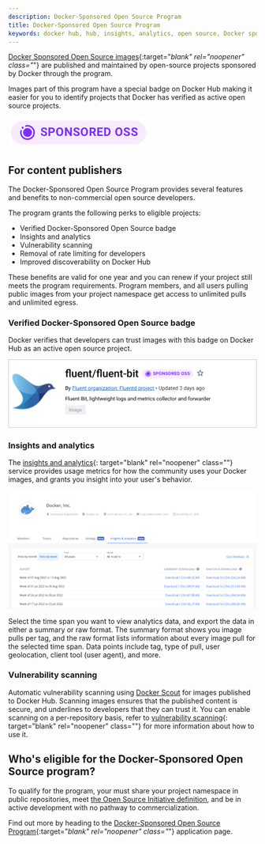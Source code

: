 ```yaml
---
description: Docker-Sponsored Open Source Program
title: Docker-Sponsored Open Source Program
keywords: docker hub, hub, insights, analytics, open source, Docker sponsored, program
---
```


[Docker Sponsored Open Source images](https://hub.docker.com/search?q=&image_filter=open_source){:target="_blank" rel="noopener" class="_"} are published and maintained by open-source projects sponsored by Docker through the program.

Images part of this program have a special badge on Docker Hub making it easier for you to identify projects that Docker has verified as active open source projects.

![Docker-Sponsored Open Source badge](images/sponsored-badge-iso.png)

## For content publishers

The Docker-Sponsored Open Source Program provides several features and benefits to non-commercial open source developers.

The program grants the following perks to eligible projects:

- Verified Docker-Sponsored Open Source badge
- Insights and analytics
- Vulnerability scanning
- Removal of rate limiting for developers
- Improved discoverability on Docker Hub

These benefits are valid for one year and you can renew if your project still meets the program requirements. Program members, and all users pulling public images from your project namespace get access to unlimited pulls and unlimited egress.

### Verified Docker-Sponsored Open Source badge

Docker verifies that developers can trust images with this badge on Docker Hub as an active open source project.

![Fluent org with a Docker-Sponsored Open Source badge](images/sponsored-badge.png)

### Insights and analytics

The [insights and analytics](/docker-hub/publish/insights-analytics){:
target="blank" rel="noopener" class=""} service provides usage metrics for how
the community uses your Docker images, and grants you insight into your user's
behavior.

![The insights and analytics tab on the Docker Hub website](./publish/images/insights-and-analytics-tab.png)

Select the time span you want to view analytics data, and export the data in
either a summary or raw format. The summary format shows you image pulls per
tag, and the raw format lists information about every image pull for the
selected time span. Data points include tag, type of pull, user geolocation,
client tool (user agent), and more.

### Vulnerability scanning

Automatic vulnerability scanning using [Docker Scout](/scout/) for images published to Docker Hub.
Scanning images ensures that the published content is secure, and underlines to
developers that they can trust it. You can enable scanning on a per-repository
basis, refer to [vulnerability scanning](/docker-hub/vulnerability-scanning/){:
target="blank" rel="noopener" class=""} for more information about how to use
it.

## Who's eligible for the Docker-Sponsored Open Source program?

To qualify for the program, your must share your project namespace in public repositories, meet [the Open Source Initiative definition](https://opensource.org/docs/osd), and be in active development with no pathway to commercialization.

Find out more by heading to the
[Docker-Sponsored Open Source Program](https://www.docker.com/community/open-source/application/#){:target="_blank"
rel="noopener" class="_"} application page.
